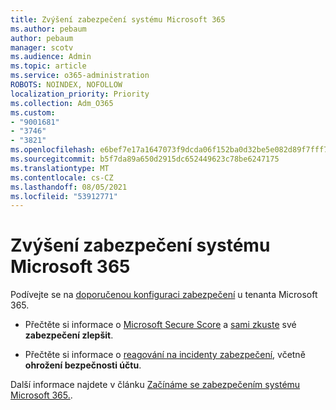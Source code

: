 ```yaml
---
title: Zvýšení zabezpečení systému Microsoft 365
ms.author: pebaum
author: pebaum
manager: scotv
ms.audience: Admin
ms.topic: article
ms.service: o365-administration
ROBOTS: NOINDEX, NOFOLLOW
localization_priority: Priority
ms.collection: Adm_O365
ms.custom:
- "9001681"
- "3746"
- "3821"
ms.openlocfilehash: e6bef7e17a1647073f9dcda06f152ba0d32be5e082d89f7fff714561babeacff
ms.sourcegitcommit: b5f7da89a650d2915dc652449623c78be6247175
ms.translationtype: MT
ms.contentlocale: cs-CZ
ms.lasthandoff: 08/05/2021
ms.locfileid: "53912771"
---
```

# <a name="increase-microsoft-365-security"></a>Zvýšení zabezpečení systému Microsoft 365

Podívejte se na [doporučenou konfiguraci zabezpečení](https://docs.microsoft.com/microsoft-365/security/office-365-security/tenant-wide-setup-for-increased-security?view=o365-worldwide) u tenanta Microsoft 365.

- Přečtěte si informace o [Microsoft Secure Score](https://docs.microsoft.com/microsoft-365/security/mtp/microsoft-secure-score?view=o365-worldwide) a [sami zkuste](https://docs.microsoft.com/microsoft-365/security/mtp/microsoft-secure-score?view=o365-worldwide#take-action-to-improve-your-score) své **zabezpečení zlepšit**.

- Přečtěte si informace o [reagování na incidenty zabezpečení](https://docs.microsoft.com/microsoft-365/security/office-365-security/office365-security-incident-response-overview?view=o365-worldwide), včetně **ohrožení bezpečnosti účtu**.

Další informace najdete v článku [Začínáme se zabezpečením systému Microsoft 365.](https://docs.microsoft.com/microsoft-365/security/office-365-security/security-roadmap?view=o365-worldwide). 
